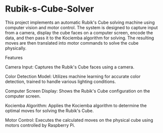 # Rubik-s-Cube-Solver

This project implements an automatic Rubik's Cube solving machine using computer vision and motor control. The system is designed to capture input from a camera, display the cube faces on a computer screen, encode the data, and then pass it to the Kociemba algorithm for solving. The resulting moves are then translated into motor commands to solve the cube physically.

Features

Camera Input: Captures the Rubik's Cube faces using a camera.

Color Detection Model: Utilizes machine learning for accurate color detection, trained to handle various lighting conditions.

Computer Screen Display: Shows the Rubik's Cube configuration on the computer screen.

Kociemba Algorithm: Applies the Kociemba algorithm to determine the optimal moves for solving the Rubik's Cube.

Motor Control: Executes the calculated moves on the physical cube using motors controlled by Raspberry Pi.
